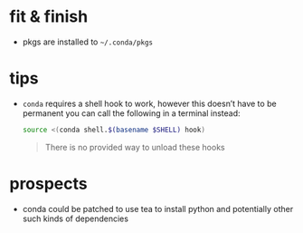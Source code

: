 # fit & finish

* pkgs are installed to `~/.conda/pkgs`


# tips

* `conda` requires a shell hook to work, however this doesn’t have to be
  permanent you can call the following in a terminal instead:

  ```sh
  source <(conda shell.$(basename $SHELL) hook)
  ```

  > There is no provided way to unload these hooks


# prospects

* conda could be patched to use tea to install python and potentially other
  such kinds of dependencies
